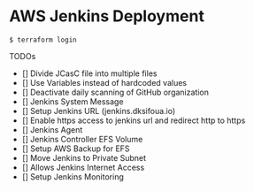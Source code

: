 # AWS Jenkins Deployment

`$ terraform login`

TODOs
- [] Divide JCasC file into multiple files
- [] Use Variables instead of hardcoded values
- [] Deactivate daily scanning of GitHub organization
- [] Jenkins System Message
- [] Setup Jenkins URL (jenkins.dksifoua.io)
- [] Enable https access to jenkins url and redirect http to https
- [] Jenkins Agent
- [] Jenkins Controller EFS Volume
- [] Setup AWS Backup for EFS
- [] Move Jenkins to Private Subnet
- [] Allows Jenkins Internet Access
- [] Setup Jenkins Monitoring
